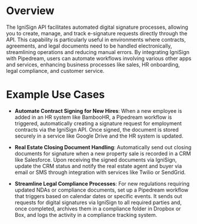 # Overview

The IgniSign API facilitates automated digital signature processes, allowing you to create, manage, and track e-signature requests directly through the API. This capability is particularly useful in environments where contracts, agreements, and legal documents need to be handled electronically, streamlining operations and reducing manual errors. By integrating IgniSign with Pipedream, users can automate workflows involving various other apps and services, enhancing business processes like sales, HR onboarding, legal compliance, and customer service.

# Example Use Cases

- **Automate Contract Signing for New Hires**: When a new employee is added in an HR system like BambooHR, a Pipedream workflow is triggered, automatically creating a signature request for employment contracts via the IgniSign API. Once signed, the document is stored securely in a service like Google Drive and the HR system is updated.

- **Real Estate Closing Document Handling**: Automatically send out closing documents for signature when a new property sale is recorded in a CRM like Salesforce. Upon receiving the signed documents via IgniSign, update the CRM status and notify the real estate agent and buyer via email or SMS through integration with services like Twilio or SendGrid.

- **Streamline Legal Compliance Processes**: For new regulations requiring updated NDAs or compliance documents, set up a Pipedream workflow that triggers based on calendar dates or specific events. It sends out requests for digital signatures via IgniSign to all required parties and, once completed, archives them in a compliance folder in Dropbox or Box, and logs the activity in a compliance tracking system.
